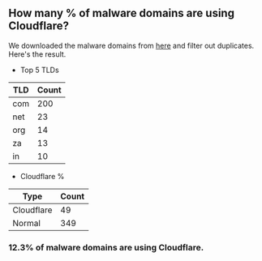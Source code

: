 ## How many % of malware domains are using Cloudflare?


We downloaded the malware domains from [here](https://urlhaus.abuse.ch) and filter out duplicates.
Here's the result.


[//]: # (start replacement)


- Top 5 TLDs

| TLD | Count |
| --- | --- |
| com | 200 |
| net | 23 |
| org | 14 |
| za | 13 |
| in | 10 |


- Cloudflare %

| Type | Count |
| --- | --- |
| Cloudflare | 49 |
| Normal | 349 |


### 12.3% of malware domains are using Cloudflare.